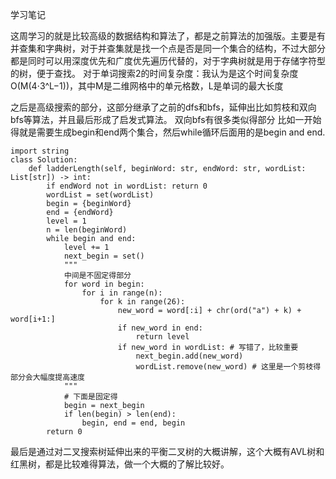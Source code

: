 学习笔记

这周学习的就是比较高级的数据结构和算法了，都是之前算法的加强版。主要是有并查集和字典树，对于并查集就是找一个点是否是同一个集合的结构，不过大部分都是同时可以用深度优先和广度优先遍历代替的，对于字典树就是用于存储字符型的树，便于查找。
对于单词搜索2的时间复杂度：我认为是这个时间复杂度O(M(4⋅3^L−1))，其中M是二维网格中的单元格数，L是单词的最大长度

之后是高级搜索的部分，这部分继承了之前的dfs和bfs，延伸出比如剪枝和双向bfs等算法，并且最后形成了启发式算法。
双向bfs有很多类似得部分
比如一开始得就是需要生成begin和end两个集合，然后while循环后面用的是begin and end.
```
import string
class Solution:
    def ladderLength(self, beginWord: str, endWord: str, wordList: List[str]) -> int:
        if endWord not in wordList: return 0
        wordList = set(wordList)
        begin = {beginWord}
        end = {endWord}
        level = 1
        n = len(beginWord)
        while begin and end:
            level += 1
            next_begin = set()
            """
            中间是不固定得部分
            for word in begin:
                for i in range(n):
                    for k in range(26):
                        new_word = word[:i] + chr(ord("a") + k) + word[i+1:]
                        if new_word in end:
                            return level
                        if new_word in wordList: # 写错了，比较重要
                            next_begin.add(new_word)
                            wordList.remove(new_word) # 这里是一个剪枝得部分会大幅度提高速度
            """
            # 下面是固定得
            begin = next_begin 
            if len(begin) > len(end):
                begin, end = end, begin
        return 0
```

最后是通过对二叉搜索树延伸出来的平衡二叉树的大概讲解，这个大概有AVL树和红黑树，都是比较难得算法，做一个大概的了解比较好。


